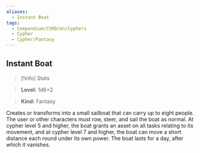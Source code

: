 ```yaml
---
aliases:
  - Instant Boat
tags:
  - Compendium/CSRD/en/Cyphers
  - Cypher
  - Cypher/Fantasy
---
```

  
    
## Instant Boat    
>[!info] Stats    
> **Level:** 1d6+2    
> **Kind:** Fantasy  
    
Creates or transforms into a small sailboat that can carry up to eight people. The user or other characters must row, steer, and sail the boat as normal. At cypher level 5 and higher, the boat grants an asset on all tasks relating to its movement, and at cypher level 7 and higher, the boat can move a short distance each round under its own power. The boat lasts for a day, after which it vanishes.